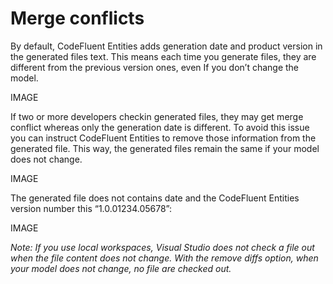 # Merge conflicts

By default, CodeFluent Entities adds generation date and product version in the generated files text.
This means each time you generate files, they are different from the previous version ones, even If you
don’t change the model.

IMAGE

If two or more developers checkin generated files, they may get merge conflict whereas only the
generation date is different. To avoid this issue you can instruct CodeFluent Entities to remove those
information from the generated file. This way, the generated files remain the same if your model does
not change.

IMAGE

The generated file does not contains date and the CodeFluent Entities version number this
“1.0.01234.05678”:

IMAGE

*Note: If you use local workspaces, Visual Studio does not check a file out when the file content does not change. With the remove diffs option, when your model does not change, no file are checked out.*

